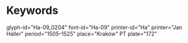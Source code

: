 # Keywords
glyph-id="Ha-09_0204"
font-id="Ha-09"
printer-id="Ha"
printer="Jan Haller"
period="1505–1525"
place="Kraków"
PT plate="172"

